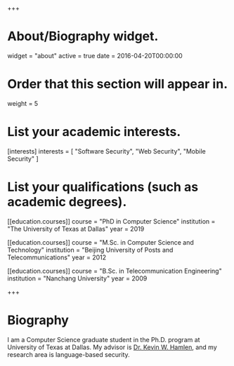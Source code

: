 +++
# About/Biography widget.
widget = "about"
active = true
date = 2016-04-20T00:00:00

# Order that this section will appear in.
weight = 5

# List your academic interests.
[interests]
  interests = [
    "Software Security",
    "Web Security",
    "Mobile Security"
  ]

# List your qualifications (such as academic degrees).
[[education.courses]]
  course = "PhD in Computer Science"
  institution = "The University of Texas at Dallas"
  year = 2019

[[education.courses]]
  course = "M.Sc. in Computer Science and Technology"
  institution = "Beijing University of Posts and Telecommunications"
  year = 2012

[[education.courses]]
  course = "B.Sc. in Telecommunication Engineering"
  institution = "Nanchang University"
  year = 2009
 
+++

# Biography

I am a Computer Science graduate student in the Ph.D. program at University of Texas at Dallas. My advisor is [Dr. Kevin W. Hamlen](http://www.utdallas.edu/~hamlen/), and my research area is language-based security.
